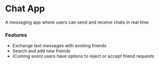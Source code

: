 # Chat App
A messaging app where users can send and receive chats in real time

### Features
* Exchange text messages with existing friends
* Search and add new friends
* (Coming soon) users have options to reject or accept friend requests

